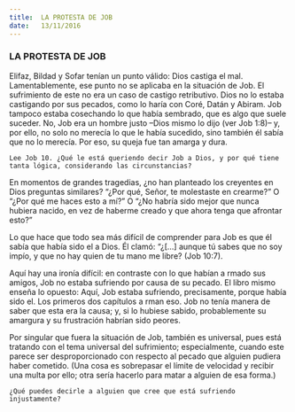 ```yaml
---
title:  LA PROTESTA DE JOB
date:   13/11/2016
---
```


### LA PROTESTA DE JOB

Elifaz, Bildad y Sofar tenían un punto válido: Dios castiga el mal. Lamentablemente, ese punto no se aplicaba en la situación de Job. El sufrimiento de este no era un caso de castigo retributivo. Dios no lo estaba castigando por sus pecados, como lo haría con Coré, Datán y Abiram. Job tampoco estaba cosechando lo que había sembrado, que es algo que suele suceder. No, Job era un hombre justo –Dios mismo lo dijo (ver Job 1:8)– y, por ello, no solo no merecía lo que le había sucedido, sino también él sabía que no lo merecía. Por eso, su queja fue tan amarga y dura.

`Lee Job 10. ¿Qué le está queriendo decir Job a Dios, y por qué tiene tanta lógica, considerando las circunstancias?`

En momentos de grandes tragedias, ¿no han planteado los creyentes en Dios preguntas similares? “¿Por qué, Señor, te molestaste en crearme?” O “¿Por qué me haces esto a mí?” O “¿No habría sido mejor que nunca hubiera nacido, en vez de haberme creado y que ahora tenga que afrontar esto?”

Lo que hace que todo sea más difícil de comprender para Job es que él sabía que había sido  el a Dios. Él clamó: “¿[...] aunque tú sabes que no soy impío, y que no hay quien de tu mano me libre? (Job 10:7).

Aquí hay una ironía difícil: en contraste con lo que habían a rmado sus amigos, Job no estaba sufriendo por causa de su pecado. El libro mismo enseña lo opuesto: Aquí, Job estaba sufriendo, precisamente, porque había sido  el. Los primeros dos capítulos a rman eso. Job no tenía manera de saber que esta era la causa; y, si lo hubiese sabido, probablemente su amargura y su frustración habrían sido peores.

Por singular que fuera la situación de Job, también es universal, pues está tratando con el tema universal del sufrimiento; especialmente, cuando este parece ser desproporcionado con respecto al pecado que alguien pudiera haber cometido. (Una cosa es sobrepasar el límite de velocidad y recibir una multa por ello; otra sería hacerlo para matar a alguien de esa forma.)

`¿Qué puedes decirle a alguien que cree que está sufriendo injustamente?`